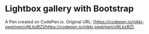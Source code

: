 # Lightbox gallery with Bootstrap 

A Pen created on CodePen.io. Original URL: [https://codepen.io/nikki-peel/pen/oNLbzBZ](https://codepen.io/nikki-peel/pen/oNLbzBZ).


